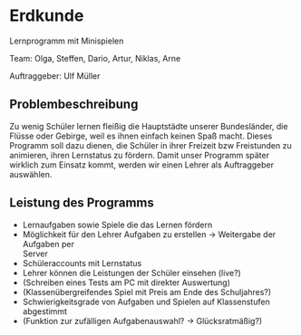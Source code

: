 Erdkunde
========

Lernprogramm mit Minispielen

Team: Olga, Steffen, Dario, Artur, Niklas, Arne

Auftraggeber: Ulf Müller


Problembeschreibung
-------------------
Zu wenig Schüler lernen fleißig die Hauptstädte unserer Bundesländer, die Flüsse oder Gebirge, weil es ihnen einfach keinen Spaß macht. 
Dieses Programm soll dazu dienen, die Schüler in ihrer Freizeit bzw Freistunden zu animieren, ihren Lernstatus zu fördern. Damit unser Programm später wirklich zum Einsatz kommt, werden wir einen Lehrer als Auftraggeber auswählen. 
 

Leistung des Programms
----------------------
- Lernaufgaben sowie Spiele die das Lernen fördern
- Möglichkeit für den Lehrer Aufgaben zu erstellen -> Weitergabe der Aufgaben per  
  Server
- Schüleraccounts mit Lernstatus
- Lehrer können die Leistungen der Schüler einsehen (live?)
- (Schreiben eines Tests am PC mit direkter Auswertung)
- (Klassenübergreifendes Spiel mit Preis am Ende des Schuljahres?)
- Schwierigkeitsgrade von Aufgaben und Spielen auf Klassenstufen abgestimmt
- (Funktion zur zufälligen Aufgabenauswahl? -> Glücksratmäßig?) 
